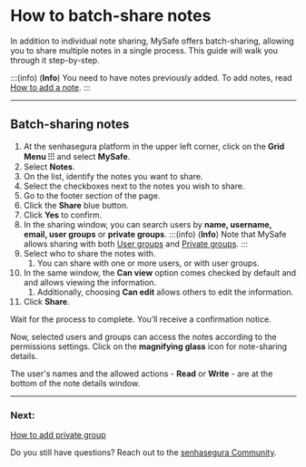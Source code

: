 # How to batch-share notes

In addition to individual note sharing, MySafe offers batch-sharing, allowing you to share multiple notes in a single process. This guide will walk you through it step-by-step.

:::(info) (**Info**)
You need to have notes previously added. To add notes, read [How to add a note](/v3-33/docs/mysafe-notes-add).
:::
* * *

## Batch-sharing notes

1. At the senhasegura platform in the upper left corner, click on the **Grid Menu ⁝⁝⁝** and select **MySafe**.
2. Select **Notes**.
3. On the list, identify the notes you want to share. 
4. Select the checkboxes next to the notes you wish to share.
5. Go to the footer section of the page.
6. Click the **Share** blue button.
7. Click **Yes** to confirm.
8. In the sharing window, you can search users by **name, username, email, user groups** or **private groups**.
    :::(info) (**Info**)
    Note that MySafe allows sharing with both [User groups](/v3-33/docs/administration-user-groups) and [Private groups](/v3-33/docs/mysafe-private-group).
    :::
9. Select who to share the notes with.
    1. You can share with one or more users, or with user groups.
10. In the same window, the **Can view** option comes checked by default and and allows viewing the information.
    1. Additionally, choosing **Can edit** allows others to edit the information.
11. Click **Share**.

Wait for the process to complete. You’ll receive a confirmation notice.

Now, selected users and groups can access the notes according to the permissions settings. Click on the **magnifying glass** icon for note-sharing details. 

The user's names and the allowed actions - **Read** or **Write** - are at the bottom of the note details window.
***

### Next:
[How to add private group](/v3-33/docs/mysafe-private-group-add)

Do you still have questions? Reach out to the [senhasegura Community](https://community.senhasegura.io/).


